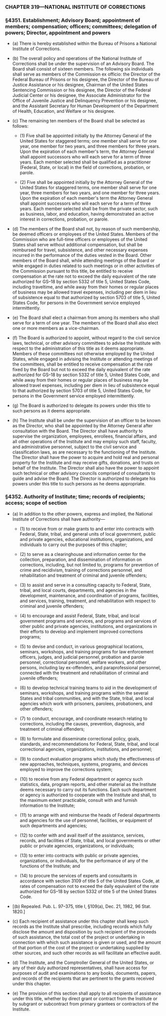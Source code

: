 ### **CHAPTER 319—NATIONAL INSTITUTE OF CORRECTIONS**

### §4351. Establishment; Advisory Board; appointment of members; compensation; officers; committees; delegation of powers; Director, appointment and powers
* (a) There is hereby established within the Bureau of Prisons a National Institute of Corrections.

* (b) The overall policy and operations of the National Institute of Corrections shall be under the supervision of an Advisory Board. The Board shall consist of sixteen members. The following six individuals shall serve as members of the Commission ex officio: the Director of the Federal Bureau of Prisons or his designee, the Director of the Bureau of Justice Assistance or his designee, Chairman of the United States Sentencing Commission or his designee, the Director of the Federal Judicial Center or his designee, the Associate Administrator for the Office of Juvenile Justice and Delinquency Prevention or his designee, and the Assistant Secretary for Human Development of the Department of Health, Education, and Welfare or his designee.

* (c) The remaining ten members of the Board shall be selected as follows:

  * (1) Five shall be appointed initially by the Attorney General of the United States for staggered terms; one member shall serve for one year, one member for two years, and three members for three years. Upon the expiration of each member's term, the Attorney General shall appoint successors who will each serve for a term of three years. Each member selected shall be qualified as a practitioner (Federal, State, or local) in the field of corrections, probation, or parole.

  * (2) Five shall be appointed initially by the Attorney General of the United States for staggered terms, one member shall serve for one year, three members for two years, and one member for three years. Upon the expiration of each member's term the Attorney General shall appoint successors who will each serve for a term of three years. Each member selected shall be from the private sector, such as business, labor, and education, having demonstrated an active interest in corrections, probation, or parole.


* (d) The members of the Board shall not, by reason of such membership, be deemed officers or employees of the United States. Members of the Commission who are full-time officers or employees of the United States shall serve without additional compensation, but shall be reimbursed for travel, subsistence, and other necessary expenses incurred in the performance of the duties vested in the Board. Other members of the Board shall, while attending meetings of the Board or while engaged in duties related to such meetings or in other activities of the Commission pursuant to this title, be entitled to receive compensation at the rate not to exceed the daily equivalent of the rate authorized for GS–18 by section 5332 of title 5, United States Code, including traveltime, and while away from their homes or regular places of business may be allowed travel expenses, including per diem in lieu of subsistence equal to that authorized by section 5703 of title 5, United States Code, for persons in the Government service employed intermittently.

* (e) The Board shall elect a chairman from among its members who shall serve for a term of one year. The members of the Board shall also elect one or more members as a vice-chairman.

* (f) The Board is authorized to appoint, without regard to the civil service laws, technical, or other advisory committees to advise the Institute with respect to the administration of this title as it deems appropriate. Members of these committees not otherwise employed by the United States, while engaged in advising the Institute or attending meetings of the committees, shall be entitled to receive compensation at the rate fixed by the Board but not to exceed the daily equivalent of the rate authorized for GS–18 by section 5332 of title 5, United States Code, and while away from their homes or regular places of business may be allowed travel expenses, including per diem in lieu of subsistence equal to that authorized by section 5703 of title 5, United States Code, for persons in the Government service employed intermittently.

* (g) The Board is authorized to delegate its powers under this title to such persons as it deems appropriate.

* (h) The Institute shall be under the supervision of an officer to be known as the Director, who shall be appointed by the Attorney General after consultation with the Board. The Director shall have authority to supervise the organization, employees, enrollees, financial affairs, and all other operations of the Institute and may employ such staff, faculty, and administrative personnel, subject to the civil service and classification laws, as are necessary to the functioning of the Institute. The Director shall have the power to acquire and hold real and personal property for the Institute and may receive gifts, donations, and trusts on behalf of the Institute. The Director shall also have the power to appoint such technical or other advisory councils comprised of consultants to guide and advise the Board. The Director is authorized to delegate his powers under this title to such persons as he deems appropriate.

### §4352. Authority of Institute; time; records of recipients; access; scope of section
* (a) In addition to the other powers, express and implied, the National Institute of Corrections shall have authority—

  * (1) to receive from or make grants to and enter into contracts with Federal, State, tribal, and general units of local government, public and private agencies, educational institutions, organizations, and individuals to carry out the purposes of this chapter;

  * (2) to serve as a clearinghouse and information center for the collection, preparation, and dissemination of information on corrections, including, but not limited to, programs for prevention of crime and recidivism, training of corrections personnel, and rehabilitation and treatment of criminal and juvenile offenders;

  * (3) to assist and serve in a consulting capacity to Federal, State, tribal, and local courts, departments, and agencies in the development, maintenance, and coordination of programs, facilities, and services, training, treatment, and rehabilitation with respect to criminal and juvenile offenders;

  * (4) to encourage and assist Federal, State, tribal, and local government programs and services, and programs and services of other public and private agencies, institutions, and organizations in their efforts to develop and implement improved corrections programs;

  * (5) to devise and conduct, in various geographical locations, seminars, workshops, and training programs for law enforcement officers, judges, and judicial personnel, probation and parole personnel, correctional personnel, welfare workers, and other persons, including lay ex-offenders, and paraprofessional personnel, connected with the treatment and rehabilitation of criminal and juvenile offenders;

  * (6) to develop technical training teams to aid in the development of seminars, workshops, and training programs within the several States and tribal communities, and with the State, tribal, and local agencies which work with prisoners, parolees, probationers, and other offenders;

  * (7) to conduct, encourage, and coordinate research relating to corrections, including the causes, prevention, diagnosis, and treatment of criminal offenders;

  * (8) to formulate and disseminate correctional policy, goals, standards, and recommendations for Federal, State, tribal, and local correctional agencies, organizations, institutions, and personnel;

  * (9) to conduct evaluation programs which study the effectiveness of new approaches, techniques, systems, programs, and devices employed to improve the corrections system;

  * (10) to receive from any Federal department or agency such statistics, data, program reports, and other material as the Institute deems necessary to carry out its functions. Each such department or agency is authorized to cooperate with the Institute and shall, to the maximum extent practicable, consult with and furnish information to the Institute;

  * (11) to arrange with and reimburse the heads of Federal departments and agencies for the use of personnel, facilities, or equipment of such departments and agencies;

  * (12) to confer with and avail itself of the assistance, services, records, and facilities of State, tribal, and local governments or other public or private agencies, organizations, or individuals;

  * (13) to enter into contracts with public or private agencies, organizations, or individuals, for the performance of any of the functions of the Institute; and

  * (14) to procure the services of experts and consultants in accordance with section 3109 of title 5 of the United States Code, at rates of compensation not to exceed the daily equivalent of the rate authorized for GS–18 by section 5332 of title 5 of the United States Code.


* [(b) Repealed. Pub. L. 97–375, title I, §109(a), Dec. 21, 1982, 96 Stat. 1820.]

* (c) Each recipient of assistance under this chapter shall keep such records as the Institute shall prescribe, including records which fully disclose the amount and disposition by such recipient of the proceeds of such assistance, the total cost of the project or undertaking in connection with which such assistance is given or used, and the amount of that portion of the cost of the project or undertaking supplied by other sources, and such other records as will facilitate an effective audit.

* (d) The Institute, and the Comptroller General of the United States, or any of their duly authorized representatives, shall have access for purposes of audit and examinations to any books, documents, papers, and records of the recipients that are pertinent to the grants received under this chapter.

* (e) The provision of this section shall apply to all recipients of assistance under this title, whether by direct grant or contract from the Institute or by subgrant or subcontract from primary grantees or contractors of the Institute.